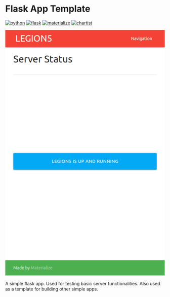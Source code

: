 # Flask App Template

[![python][python_img]][python_url]
[![flask][flask_img]][flask_url]
[![materialize][materialize_img]][materialize_url]
[![chartist][chartist_img]][chartist_url]

![status](./docs/static/status.png)

A simple flask app. Used for testing basic server functionalities.
Also used as a template for building other simple apps.

[python_img]: https://img.shields.io/badge/python-3.7-blue.svg
[python_url]: https://www.python.org/
[flask_img]: https://img.shields.io/badge/flask-1.1.2-green.svg
[flask_url]: https://flask.palletsprojects.com/
[materialize_img]: https://img.shields.io/badge/materialize-1.0.0-orange.svg
[materialize_url]: https://materializecss.com/
[chartist_img]: https://img.shields.io/badge/chartist-0.11.4-orange.svg
[chartist_url]: http://gionkunz.github.io/chartist-js/
